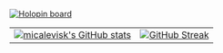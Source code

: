 [![Holopin board](https://holopin.io/api/user/board?user=micalevisk)](https://holopin.io/@micalevisk)


<div align="center">
  
|  |  |
:-:|:-:
[![micalevisk's GitHub stats](https://github-readme-stats.vercel.app/api?username=micalevisk&show_icons=true&theme=github_dark&hide=stars&custom_title=Run%20$%20npx%20@micalevisk/card)](https://github.com/micalevisk)  |  [![GitHub Streak](https://streak-stats.demolab.com?user=micalevisk&theme=tokyonight_duo)](https://git.io/streak-stats)

</div>
<!--

![](https://raw.githubusercontent.com/micalevisk/github-stats/master/generated/overview.svg)
![](https://raw.githubusercontent.com/micalevisk/github-stats/master/generated/languages.svg)

-->
